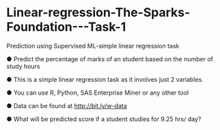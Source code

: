 # Linear-regression-The-Sparks-Foundation---Task-1
Prediction using Supervised ML-simple linear regression task

● Predict the percentage of marks of an student based on the number of
study hours


● This is a simple linear regression task as it involves just 2 variables.


● You can use R, Python, SAS Enterprise Miner or any other tool


● Data can be found at http://bit.ly/w-data


● What will be predicted score if a student studies for 9.25 hrs/ day? 
